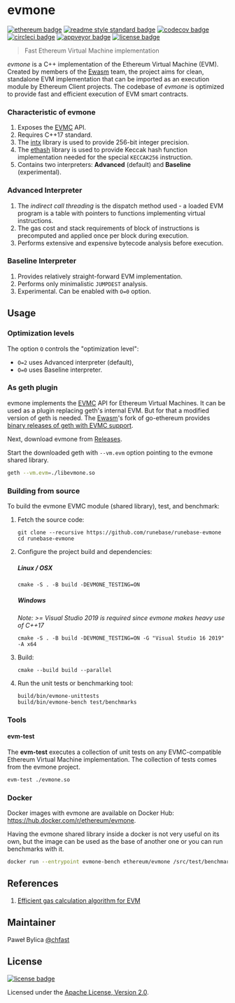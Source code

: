 # evmone

[![ethereum badge]][ethereum]
[![readme style standard badge]][standard readme]
[![codecov badge]][codecov]
[![circleci badge]][circleci]
[![appveyor badge]][appveyor]
[![license badge]][Apache License, Version 2.0]

> Fast Ethereum Virtual Machine implementation

_evmone_ is a C++ implementation of the Ethereum Virtual Machine (EVM). 
Created by members of the [Ewasm] team, the project aims for clean, standalone EVM implementation 
that can be imported as an execution module by Ethereum Client projects. 
The codebase of _evmone_ is optimized to provide fast and efficient execution of EVM smart contracts.

### Characteristic of evmone

1. Exposes the [EVMC] API.
2. Requires C++17 standard.
3. The [intx] library is used to provide 256-bit integer precision.
4. The [ethash] library is used to provide Keccak hash function implementation
   needed for the special `KECCAK256` instruction.
5. Contains two interpreters: **Advanced** (default) and **Baseline** (experimental).
   
### Advanced Interpreter

1. The _indirect call threading_ is the dispatch method used -
   a loaded EVM program is a table with pointers to functions implementing virtual instructions.
2. The gas cost and stack requirements of block of instructions is precomputed 
   and applied once per block during execution.
3. Performs extensive and expensive bytecode analysis before execution.

### Baseline Interpreter

1. Provides relatively straight-forward EVM implementation.
2. Performs only minimalistic `JUMPDEST` analysis.
3. Experimental. Can be enabled with `O=0` option.


## Usage

### Optimization levels

The option `O` controls the "optimization level":
- `O=2` uses Advanced interpreter (default),
- `O=0` uses Baseline interpreter.

### As geth plugin

evmone implements the [EVMC] API for Ethereum Virtual Machines.
It can be used as a plugin replacing geth's internal EVM. But for that a modified
version of geth is needed. The [Ewasm]'s fork
of go-ethereum provides [binary releases of geth with EVMC support](https://github.com/ewasm/go-ethereum/releases).

Next, download evmone from [Releases].

Start the downloaded geth with `--vm.evm` option pointing to the evmone shared library.

```bash
geth --vm.evm=./libevmone.so
```

### Building from source
To build the evmone EVMC module (shared library), test, and benchmark:

1. Fetch the source code:
   ```
   git clone --recursive https://github.com/runebase/runebase-evmone
   cd runebase-evmone
   ```

2. Configure the project build and dependencies:
   ##### Linux / OSX
   ```
   cmake -S . -B build -DEVMONE_TESTING=ON
   ```

   ##### Windows
   *Note: >= Visual Studio 2019 is required since evmone makes heavy use of C++17*
   ```
   cmake -S . -B build -DEVMONE_TESTING=ON -G "Visual Studio 16 2019" -A x64
   ```
   
3. Build:
   ```
   cmake --build build --parallel
   ```


3. Run the unit tests or benchmarking tool:
   ```
   build/bin/evmone-unittests
   build/bin/evmone-bench test/benchmarks
   ```
### Tools

#### evm-test

The **evm-test** executes a collection of unit tests on 
any EVMC-compatible Ethereum Virtual Machine implementation.
The collection of tests comes from the evmone project.

```bash
evm-test ./evmone.so
```

### Docker

Docker images with evmone are available on Docker Hub:
https://hub.docker.com/r/ethereum/evmone.

Having the evmone shared library inside a docker is not very useful on its own,
but the image can be used as the base of another one or you can run benchmarks 
with it.

```bash
docker run --entrypoint evmone-bench ethereum/evmone /src/test/benchmarks
```

## References

1. [Efficient gas calculation algorithm for EVM](docs/efficient_gas_calculation_algorithm.md)

## Maintainer

Paweł Bylica [@chfast]

## License

[![license badge]][Apache License, Version 2.0]

Licensed under the [Apache License, Version 2.0].


[@chfast]: https://github.com/chfast
[appveyor]: https://ci.appveyor.com/project/chfast/evmone/branch/master
[circleci]: https://circleci.com/gh/ethereum/evmone/tree/master
[codecov]: https://codecov.io/gh/ethereum/evmone/
[Apache License, Version 2.0]: LICENSE
[ethereum]: https://ethereum.org
[EVMC]: https://github.com/ethereum/evmc
[Ewasm]: https://github.com/ewasm
[intx]: https://github.com/chfast/intx
[ethash]: https://github.com/chfast/ethash
[Releases]: https://github.com/ethereum/evmone/releases
[standard readme]: https://github.com/RichardLitt/standard-readme

[appveyor badge]: https://img.shields.io/appveyor/ci/chfast/evmone/master.svg?logo=appveyor
[circleci badge]: https://img.shields.io/circleci/project/github/ethereum/evmone/master.svg?logo=circleci
[codecov badge]: https://img.shields.io/codecov/c/github/ethereum/evmone.svg?logo=codecov
[ethereum badge]: https://img.shields.io/badge/ethereum-EVM-informational.svg?logo=ethereum
[license badge]: https://img.shields.io/github/license/ethereum/evmone.svg?logo=apache
[readme style standard badge]: https://img.shields.io/badge/readme%20style-standard-brightgreen.svg
